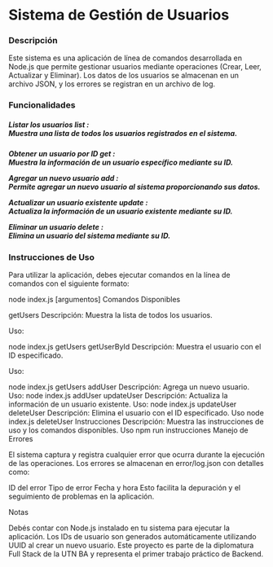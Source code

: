 <h1>Sistema de Gestión de Usuarios</h1>

<h3>Descripción</h3>

Este sistema es una aplicación de línea de comandos desarrollada en Node.js que permite gestionar usuarios mediante operaciones (Crear, Leer, Actualizar y Eliminar). Los datos de los usuarios se almacenan en un archivo JSON, y los errores se registran en un archivo de log.

<h3>Funcionalidades</h3>

<h5>Listar los usuarios <b>list</b> : <br></5> Muestra una lista de todos los usuarios registrados en el sistema. 

<h5>Obtener un usuario por ID <b>get</b> :<br></5>
Muestra la información de un usuario específico mediante su ID.

Agregar un nuevo usuario <b>add</b> : <br> Permite agregar un nuevo usuario al sistema proporcionando sus datos.

Actualizar un usuario existente <b>update</b> : <br>
Actualiza la información de un usuario existente mediante su ID.

Eliminar un usuario  <b>delete</b> : <br> Elimina un usuario del sistema mediante su ID.

<h3>Instrucciones de Uso</h3> 

Para utilizar la aplicación, debes ejecutar comandos en la línea de comandos con el siguiente formato:

node  index.js  <comando> [argumentos]
Comandos Disponibles

getUsers
Descripción: Muestra la lista de todos los usuarios.

Uso:

node  index.js  getUsers
getUserById <id>
Descripción: Muestra el usuario con el ID especificado.

Uso:

node  index.js  getUsers
addUser <nombre> <apellido> <email> <password>
Descripción: Agrega un nuevo usuario.
Uso:
node index.js addUser <nombre> <apellido> <email> <password>
updateUser <id> <nombre> <apellido> <email> <password>
Descripción: Actualiza la información de un usuario existente.
Uso:
node index.js updateUser <id> <nombre> <apellido> <email> <password>
deleteUser <id>
Descripción: Elimina el usuario con el ID especificado.
Uso
node index.js deleteUser <id>
Instrucciones
Descripción: Muestra las instrucciones de uso y los comandos disponibles.
Uso
npm run instrucciones
Manejo de Errores

El sistema captura y registra cualquier error que ocurra durante la ejecución de las operaciones. Los errores se almacenan en error/log.json con detalles como:

ID del error
Tipo de error
Fecha y hora
Esto facilita la depuración y el seguimiento de problemas en la aplicación.

Notas

Debés contar con Node.js instalado en tu sistema para ejecutar la aplicación.
Los IDs de usuario son generados automáticamente utilizando UUID al crear un nuevo usuario.
Este proyecto es parte de la diplomatura Full Stack de la UTN BA y representa el primer trabajo práctico de Backend.